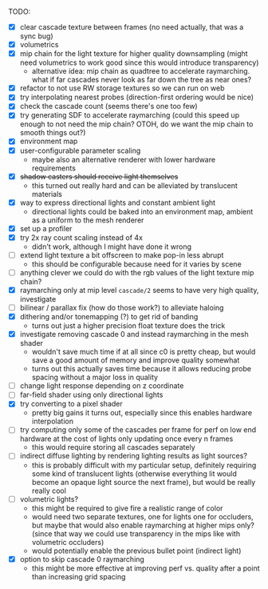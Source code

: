 TODO:

- [x] clear cascade texture between frames (no need actually, that was a sync bug)
- [x] volumetrics
- [x] mip chain for the light texture for higher quality downsampling
   (might need volumetrics to work good since this would introduce transparency)
   - alternative idea: mip chain as quadtree to accelerate raymarching.
     what if far cascades never look as far down the tree as near ones?
- [x] refactor to not use RW storage textures so we can run on web
- [x] try interpolating nearest probes (direction-first ordering would be nice)
- [x] check the cascade count (seems there's one too few)
- [x] try generating SDF to accelerate raymarching
   (could this speed up enough to not need the mip chain?
     OTOH, do we want the mip chain to smooth things out?)
- [x] environment map
- [x] user-configurable parameter scaling
  - maybe also an alternative renderer with lower hardware requirements
- [x] ~~shadow casters should receive light themselves~~
  - this turned out really hard and can be alleviated by translucent materials
- [x] way to express directional lights and constant ambient light
  - directional lights could be baked into an environment map,
     ambient as a uniform to the mesh renderer
- [x] set up a profiler
- [x] try 2x ray count scaling instead of 4x
  - didn't work, although I might have done it wrong
- [ ] extend light texture a bit offscreen to make pop-in less abrupt
  - this should be configurable because need for it varies by scene
- [ ] anything clever we could do with the rgb values of the light texture mip chain?
- [x] raymarching only at mip level `cascade/2` seems to have very high quality, investigate
- [ ] bilinear / parallax fix (how do those work?) to alleviate haloing
- [x] dithering and/or tonemapping (?) to get rid of banding
  - turns out just a higher precision float texture does the trick
- [x] investigate removing cascade 0 and instead raymarching in the mesh shader
  - wouldn't save much time if at all since c0 is pretty cheap,
     but would save a good amount of memory and improve quality somewhat
  - turns out this actually saves time because it allows
     reducing probe spacing without a major loss in quality
- [ ] change light response depending on z coordinate
- [ ] far-field shader using only directional lights
- [x] try converting to a pixel shader
  - pretty big gains it turns out, especially since this enables hardware interpolation
- [ ] try computing only some of the cascades per frame
  for perf on low end hardware at the cost of lights only updating once every n frames
  - this would require storing all cascades separately
- [ ] indirect diffuse lighting by rendering lighting results as light sources?
  - this is probably difficult with my particular setup,
     definitely requiring some kind of translucent lights
	  (otherwise everything lit would become an opaque light source the next frame),
	 but would be really really cool
- [ ] volumetric lights?
  - this might be required to give fire a realistic range of color
  - would need two separate textures, one for lights one for occluders,
     but maybe that would also enable raymarching at higher mips only?
	 (since that way we could use transparency in the mips
	 like with volumetric occluders)
  - would potentially enable the previous bullet point (indirect light)
- [x] option to skip cascade 0 raymarching
  - this might be more effective at improving perf vs. quality
     after a point than increasing grid spacing